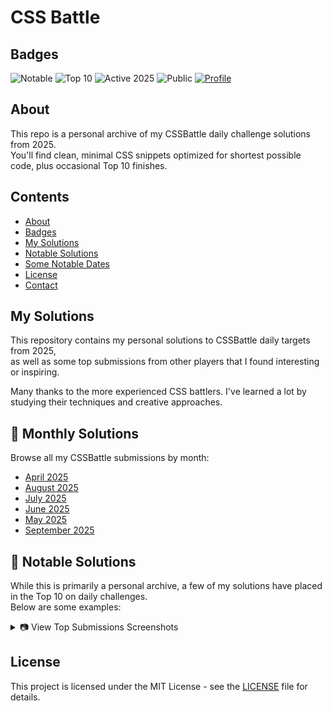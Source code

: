 # CSS Battle

## Badges

![Notable](https://img.shields.io/badge/CSSBattle-Notable%20Solutions-%23D8BF06?style=flat&logo=css3&logoColor=white)
![Top 10](https://img.shields.io/badge/CSSBattle-Top%2010%20Solutions-%234A6302?style=flat&logo=css3&logoColor=white)
![Active 2025](https://img.shields.io/badge/Active%20in-2025-%230050B0?style=flat)
![Public](https://img.shields.io/badge/Status-Public-%232D363F?style=flat)
[![Profile](https://img.shields.io/badge/Profile-CSSBattle-%23D8BF06?style=flat&logo=github&logoColor=white)](https://cssbattle.dev/player/nicktheromaniancoder)

## About

This repo is a personal archive of my CSSBattle daily challenge solutions from 2025.  
You'll find clean, minimal CSS snippets optimized for shortest possible code, plus occasional Top 10 finishes.

## Contents

- [About](#about)  
- [Badges](#badges)  
- [My Solutions](#my-solutions)  
- [Notable Solutions](#-notable-solutions)  
- [Some Notable Dates](#-some-notable-dates)  
- [License](#license)  
- [Contact](#contact)

## My Solutions

This repository contains my personal solutions to CSSBattle daily targets from 2025,  
as well as some top submissions from other players that I found interesting or inspiring.  

Many thanks to the more experienced CSS battlers. I've learned a lot by studying their techniques and creative approaches.

## 📁 Monthly Solutions

Browse all my CSSBattle submissions by month:

- [April 2025](./April/)
- [August 2025](./August/)
- [July 2025](./July/)
- [June 2025](./June/)
- [May 2025](./May/)
- [September 2025](./September/)

## 🌟 Notable Solutions

While this is primarily a personal archive, a few of my solutions have placed in the Top 10 on daily challenges.  
Below are some examples:

<details> <summary>📷 View Top Submissions Screenshots</summary> <br> <div align="center"> <table> <tr> <td align="center"> <img src="assets/CSSBATTLE13jul2025.png" width="200"><br> <sub><b>13 Jul 2025</b></sub> </td> <td align="center"> <img src="assets/CSSBATTLE14jul2025.png" width="200"><br> <sub><b>14 Jul 2025</b></sub> </td> </tr> <tr> <td align="center"> <img src="assets/CSSBATTLE25jun2025.png" width="200"><br> <sub><b>25 Jun 2025</b></sub> </td> <td align="center"> <img src="assets/CSSBATTLE9jul2025.png" width="200"><br> <sub><b>9 Jul 2025</b></sub> </td> </tr> </table> </div> </details>

## License

This project is licensed under the MIT License - see the [LICENSE](./LICENSE) file for details.
